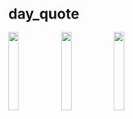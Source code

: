 # day_quote

<div gap: 50px;">
  <img src="first_gif_day_quote.gif" width="20%" height="20%">
  
  <img src="second_gif_day_quote.gif" width="20%" height="20%">
  
  <img src="third_gif_day_quote.gif" width="20%" height="20%">
</div>
